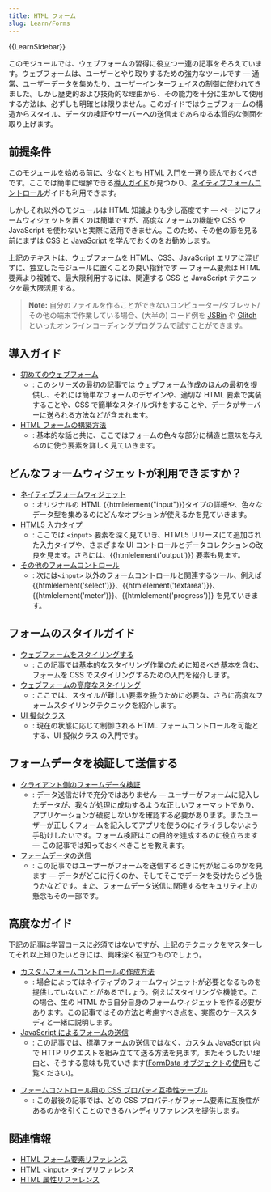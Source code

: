 ```yaml
---
title: HTML フォーム
slug: Learn/Forms
---
```

{{LearnSidebar}}

このモジュールでは、ウェブフォームの習得に役立つ一連の記事をそろえています。ウェブフォームは、ユーザーとやり取りするための強力なツールです — 通常、ユーザーデータを集めたり、ユーザーインターフェイスの制御に使われてきました。しかし歴史的および技術的な理由から、その能力を十分に生かして使用する方法は、必ずしも明確とは限りません。このガイドではウェブフォームの構造からスタイル、データの検証やサーバーへの送信まであらゆる本質的な側面を取り上げます。

## 前提条件

このモジュールを始める前に、少なくとも [HTML 入門](/ja/docs/Learn/HTML/Introduction_to_HTML)を一通り読んでおくべきです。ここでは簡単に理解できる[導入ガイド](#introductory_guides)が見つかり、[ネイティブフォームコントロール](/ja/docs/Learn/Forms/Basic_native_form_controls)ガイドも利用できます。

しかしそれ以外のモジュールは HTML 知識よりも少し高度です — ページにフォームウィジェットを置くのは簡単ですが、高度なフォームの機能や CSS や JavaScript を使わないと実際に活用できません。このため、その他の節を見る前にまずは [CSS](/ja/docs/Learn/CSS) と [JavaScript](/ja/docs/Learn/JavaScript) を学んでおくのをお勧めします。

上記のテキストは、ウェブフォームを HTML、CSS、JavaScript エリアに混ぜずに、独立したモジュールに置くことの良い指針です — フォーム要素は HTML 要素より複雑で、最大限利用するには、関連する CSS と JavaScript テクニックを最大限活用する。

> **Note:** 自分のファイルを作ることができないコンピューター/タブレット/その他の端末で作業している場合、(大半の) コード例を [JSBin](https://jsbin.com/) や [Glitch](https://glitch.com/) といったオンラインコーディングプログラムで試すことができます。

## 導入ガイド

- [初めてのウェブフォーム](/ja/docs/Learn/HTML/Forms/Your_first_HTML_form)
  - : このシリーズの最初の記事では ウェブフォーム作成のほんの最初を提供し、それには簡単なフォームのデザインや、適切な HTML 要素で実装することや、CSS で簡単なスタイルづけをすることや、データがサーバーに送られる方法などが含まれます。
- [HTML フォームの構築方法](/ja/docs/Learn/HTML/Forms/How_to_structure_an_HTML_form)
  - : 基本的な話と共に、ここではフォームの色々な部分に構造と意味を与えるのに使う要素を詳しく見ていきます。

## どんなフォームウィジェットが利用できますか？

- [ネイティブフォームウィジェット](/ja/docs/Learn/HTML/Forms/The_native_form_widgets)
  - : オリジナルの HTML {{htmlelement("input")}}タイプの詳細や、色々なデータ型を集めるのにどんなオプションが使えるかを見ていきます。
- [HTML5 入力タイプ](/ja/docs/Learn/Forms/HTML5_input_types)
  - : ここでは `<input>` 要素を深く見ていき、HTML5 リリースにて追加された入力タイプや、さまざまな UI コントロールとデータコレクションの改良を見ます。さらには、{{htmlelement('output')}} 要素も見ます。
- [その他のフォームコントロール](/ja/docs/Learn/Forms/Other_form_controls)
  - : 次には`<input>` 以外のフォームコントロールと関連するツール、例えば {{htmlelement('select')}}、{{htmlelement('textarea')}}、{{htmlelement('meter')}}、{{htmlelement('progress')}} を見ていきます。

## フォームのスタイルガイド

- [ウェブフォームをスタイリングする](/ja/docs/Learn/HTML/Forms/Styling_HTML_forms)
  - : この記事では基本的なスタイリング作業のために知るべき基本を含む、フォームを CSS でスタイリングするための入門を紹介します。
- [ウェブフォームの高度なスタイリング](/ja/docs/Learn/HTML/Forms/Advanced_styling_for_HTML_forms)
  - : ここでは、スタイルが難しい要素を扱うために必要な、さらに高度なフォームスタイリングテクニックを紹介します。
- [UI 擬似クラス](/ja/docs/Learn/Forms/UI_pseudo-classes)
  - : 現在の状態に応じて制御される HTML フォームコントロールを可能とする、UI 擬似クラス の入門です。

## フォームデータを検証して送信する

- [クライアント側のフォームデータ検証](/ja/docs/Learn/HTML/Forms/Data_form_validation)
  - : データ送信だけで充分ではありません — ユーザーがフォームに記入したデータが、我々が処理に成功するような正しいフォーマットであり、アプリケーションが破綻しないかを確認する必要があります。またユーザーが正しくフォームを記入してアプリを使うのにイライラしないよう手助けしたいです。フォーム検証はこの目的を達成するのに役立ちます — この記事では知っておくべきことを教えます。
- [フォームデータの](/ja/docs/Learn/HTML/Forms/Sending_and_retrieving_form_data)[送信](/ja/docs/Learn/HTML/Forms/Sending_and_retrieving_form_data)
  - : この記事ではユーザーがフォームを送信するときに何が起こるのかを見ます — データがどこに行くのか、そしてそこでデータを受けたらどう扱うかなどです。また、フォームデータ送信に関連するセキュリティ上の懸念もその一部です。

## 高度なガイド

下記の記事は学習コースに必須ではないですが、上記のテクニックをマスターしてそれ以上知りたいときには、興味深く役立つものでしょう。

- [カスタムフォームコントロールの作成方法](/ja/docs/Learn/HTML/Forms/How_to_build_custom_form_widgets)
  - : 場合によってはネイティブのフォームウィジェットが必要となるものを提供していないことがあるでしょう。例えばスタイリングや機能で。この場合、生の HTML から自分自身のフォームウィジェットを作る必要があります。この記事ではその方法と考慮すべき点を、実際のケーススタディと一緒に説明します。
- [JavaScript によるフォームの送信](/ja/docs/Learn/HTML/Forms/Sending_forms_through_JavaScript)
  - : この記事では、標準フォームの送信ではなく、カスタム JavaScript 内で HTTP リクエストを組み立てて送る方法を見ます。またそうしたい理由と、そうする意味も見ていきます([FormData オブジェクトの使用](/ja/docs/Web/API/FormData/Using_FormData_Objects)もご覧ください)。

<!---->

- [フォームコントロール用の CSS プロパティ互換性テーブル](/ja/docs/Learn/Forms/Property_compatibility_table_for_form_controls)
  - : この最後の記事では、どの CSS プロパティがフォーム要素に互換性があるのかを引くことのできるハンディリファレンスを提供します。

<!---->

## 関連情報

- [HTML フォーム要素リファレンス](/ja/docs/Web/HTML/Element#Forms)
- [HTML \<input> タイプリファレンス](/ja/docs/Web/HTML/Element/input)
- [HTML 属性リファレンス](/ja/docs/Web/HTML/Attributes)
